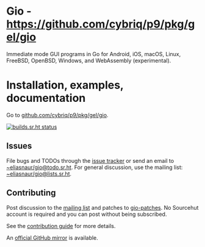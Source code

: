 # Gio - https://github.com/cybriq/p9/pkg/gel/gio

Immediate mode GUI programs in Go for Android, iOS, macOS, Linux,
FreeBSD, OpenBSD, Windows, and WebAssembly (experimental).

# Installation, examples, documentation

Go to [github.com/cybriq/p9/pkg/gel/gio](https://github.com/cybriq/p9/pkg/gel/gio).

[![builds.sr.ht status](https://builds.sr.ht/~eliasnaur/gio.svg)](https://builds.sr.ht/~eliasnaur/gio)

## Issues

File bugs and TODOs through the [issue tracker](https://todo.sr.ht/~eliasnaur/gio) or send an email
to [~eliasnaur/gio@todo.sr.ht](mailto:~eliasnaur/gio@todo.sr.ht). For general discussion, use the
mailing list: [~eliasnaur/gio@lists.sr.ht](mailto:~eliasnaur/gio@lists.sr.ht).

## Contributing

Post discussion to the [mailing list](https://lists.sr.ht/~eliasnaur/gio) and patches to
[gio-patches](https://lists.sr.ht/~eliasnaur/gio-patches). No Sourcehut
account is required and you can post without being subscribed.

See the [contribution guide](https://github.com/cybriq/p9/pkg/gel/gio/doc/contribute) for more details.

An [official GitHub mirror](https://github.com/gioui/gio) is available.
